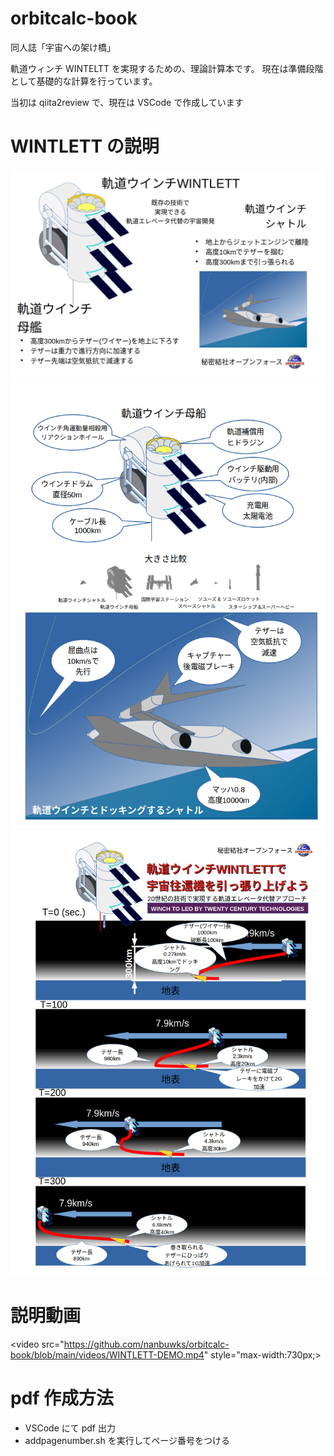 # orbitcalc-book

同人誌「宇宙への架け橋」

軌道ウィンチ WINTELTT を実現するための、理論計算本です。
現在は準備段階として基礎的な計算を行っています。

当初は qiita2review で、現在は VSCode で作成しています


# WINTLETT の説明

![image](images/wintlett_about.png)
![image](images/wintlett_about2.png)
![image](images/wintlett_about3.png)

# 説明動画
<video src="https://github.com/nanbuwks/orbitcalc-book/blob/main/videos/WINTLETT-DEMO.mp4" style="max-width:730px;></video>





# pdf 作成方法

- VSCode にて pdf 出力
- addpagenumber.sh を実行してページ番号をつける
